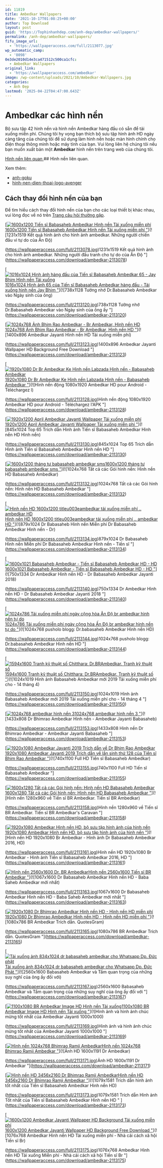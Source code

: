 ```yaml
---
id: 11819
title: Ambedkar Wallpapers
date: '2021-10-17T01:08:25+00:00'
author: Top Download
layout: post
guid: 'https://Tophinhanhdep.com/anh-dep/ambedkar-wallpapers/'
permalink: /anh-dep/ambedkar-wallpapers/
fifu_image_url:
  - 'https://wallpaperaccess.com/full/2113077.jpg'
wp_automatic_camp:
  - '8098'
0e3de2010d14e3ca471512c500ca1cfc:
  - Ambedkar Wallpapers
original_link:
  - 'https://wallpaperaccess.com/ambedkar'
image: /wp-content/uploads/2021/10/Ambedkar-Wallpapers.jpg
categories:
  - Ảnh Đẹp
lastmod: '2025-04-22T04:47:00.643Z'
---
```

# Ambedkar các hình nền

Bộ sưu tập 42 hình nền và hình nền Ambedkar hàng đầu có sẵn để tải xuống miễn phí. Chúng tôi hy vọng bạn thích bộ sưu tập hình ảnh HD ngày càng tăng của chúng tôi để sử dụng làm hình nền hoặc màn hình chính cho điện thoại thông minh hoặc máy tính của bạn. Vui lòng liên hệ chúng tôi nếu bạn muốn xuất bản một **Ambedkar** hình nền trên trang web của chúng tôi.

[Hình nền liên quan ](#related) ## Hình nền liên quan.

   
 Xem thêm:

   
- [anh-goku](https://tophinhanhdep.com/anh-anime/anh-goku/)
- [hinh-nen-dien-thoai-logo-avenger](https://tophinhanhdep.com/hinh-nen-dep/hinh-nen-dien-thoai-logo-avenger/)

## Cách thay đổi hình nền của bạn

Để tìm hiểu cách thay đổi hình nền của bạn cho các loại thiết bị khác nhau, vui lòng đọc về nó trên [Trang câu hỏi thường gặp](https://tophinhanhdep.com/faq/).

  
[[![1600x1200 Tiến sĩ Babasaheb Ambedkar Hình nền Tải xuống miễn phí](https://wallpaperaccess.com/full/2113077.jpg)1600x1200 Tiến sĩ Babasaheb Ambedkar Hình nền Tải xuống miễn phí "](https://wallpaperaccess.com/download/ambedkar-2113077)](![1231x1519 Kết quả hình ảnh cho hình ảnh ambedkar.  Những người chiến đấu vì tự do của Ấn Độ)

(https://wallpaperaccess.com/full/2113078.jpg)1231x1519 Kết quả hình ảnh cho hình ảnh ambedkar. Những người đấu tranh cho tự do của Ấn Độ "](https://wallpaperaccess.com/download/ambedkar-2113078)

[[![1016x1024 Hình ảnh hàng đầu của Tiến sĩ Babasaheb Ambedkar 65 - Jay Bhim Hình nền Tải xuống](https://wallpaperaccess.com/full/2113079.jpg)1016x1024 Hình ảnh 65 của Tiến sĩ Babasaheb Ambedkar hàng đầu - Tải xuống hình nền Jay Bhim "](https://wallpaperaccess.com/download/ambedkar-2113079)](![738x1128 Tưởng nhớ Dr.Babasaheb Ambedkar vào Ngày sinh của ông)

(https://wallpaperaccess.com/full/2113120.jpg)738x1128 Tưởng nhớ Dr.Babasaheb Ambedkar vào Ngày sinh của ông ấy "](https://wallpaperaccess.com/download/ambedkar-2113120)

[[![1024x768 Ảnh Bhim Rao Ambedkar - Br Ambedkar, Hình nền HD](https://wallpaperaccess.com/full/2113122.jpg)1024x768 Ảnh Bhim Rao Ambedkar - Br Ambedkar, Hình nền HD "](https://wallpaperaccess.com/download/ambedkar-2113122)](![1400x896 Ambedkar Jayanti Hình nền HD Tải xuống miễn phí)

(https://wallpaperaccess.com/full/2113123.jpg)1400x896 Ambedkar Jayanti Wallpaper HD Background Free Download "](https://wallpaperaccess.com/download/ambedkar-2113123)

[[![1920x1080 Dr Br Ambedkar Ke Hình nền Labzada Hình nền - Babasaheb Ambedkar](https://wallpaperaccess.com/full/2113126.jpg)1920x1080 Dr Br Ambedkar Ke Hình nền Labzada Hình nền - Babasaheb Ambedkar "](https://wallpaperaccess.com/download/ambedkar-2113126)](![Hình nền động 1080x1920 Ambedkar HD pour Android - Téléchargez l)

(https://wallpaperaccess.com/full/2113128.jpg)Hình nền động 1080x1920 Ambedkar HD pour Android - Téléchargez l'APK "](https://wallpaperaccess.com/download/ambedkar-2113128)

[[![1920x1200 April Ambedkar Jayanti Wallpaper Tải xuống miễn phí](https://wallpaperaccess.com/full/2113129.jpg)1920x1200 April Ambedkar Jayanti Wallpaper Tải xuống miễn phí "](https://wallpaperaccess.com/download/ambedkar-2113129)](![845x1024 Top 65 Trích dẫn Hình ảnh Tiến sĩ Babasaheb Ambedkar Hình nền HD Hình nền)

(https://wallpaperaccess.com/full/2113130.jpg)845x1024 Top 65 Trích dẫn Hình ảnh Tiến sĩ Babasaheb Ambedkar Hình nền HD "](https://wallpaperaccess.com/download/ambedkar-2113130)

[[![1600x1200 tháng tư babasaheb ambedkar sms](https://wallpaperaccess.com/full/2113131.jpg)1600x1200 tháng tư babasaheb ambedkar sms "](https://wallpaperaccess.com/download/ambedkar-2113131)](![1024x768 Tất cả các Gói hình nền: Hình nền HD Babasaheb Ambedkar)

(https://wallpaperaccess.com/full/2113132.jpg)1024x768 Tất cả các Gói hình nền: Hình nền HD Babasaheb Ambedkar "](https://wallpaperaccess.com/download/ambedkar-2113132)

[[![Hình nền HD 1600x1200 titleu003eambedkar tải xuống miễn phí .. ambedkar HD](https://wallpaperaccess.com/full/2113133.jpg)Hình nền HD 1600x1200 titleu003eambedkar tải xuống miễn phí .. ambedkar HD "](https://wallpaperaccess.com/download/ambedkar-2113133)](![879x1024 Dr Babasaheb Hình nền Miễn phí Dr Babasaheb Ambedkar Hình nền - Dr)

(https://wallpaperaccess.com/full/2113134.jpg)879x1024 Dr Babasaheb Hình nền Miễn phí Dr Babasaheb Ambedkar Hình nền - Tiến sĩ "](https://wallpaperaccess.com/download/ambedkar-2113134)

[[![1600x1021 Babasaheb Ambedkar - Tiến sĩ Babasaheb Ambedkar HD - HD](https://wallpaperaccess.com/full/2113135.jpg)1600x1021 Babasaheb Ambedkar - Tiến sĩ Babasaheb Ambedkar HD - HD "](https://wallpaperaccess.com/download/ambedkar-2113135)](![750x1334 Dr Ambedkar Hình nền HD - Dr Babasaheb Ambedkar Jayanti 2018)

(https://wallpaperaccess.com/full/2113140.jpg)750x1334 Dr Ambedkar Hình nền HD - Dr Babasaheb Ambedkar Jayanti 2018 "](https://wallpaperaccess.com/download/ambedkar-2113140)

[[![1024x786 Tải xuống miễn phí ngày cộng hòa Ấn Độ br ambedkar hình nền tự do](https://wallpaperaccess.com/full/2113142.jpg)1024x786 Tải xuống miễn phí ngày cộng hòa Ấn Độ br ambedkar hình nền tự do "](https://wallpaperaccess.com/download/ambedkar-2113142)](![1024x768 pusholo blogg: Dr.babasaheb Ambedkar Hình nền HD)

(https://wallpaperaccess.com/full/2113144.jpg)1024x768 pusholo blogg: Dr.babasaheb Ambedkar Hình nền HD "](https://wallpaperaccess.com/download/ambedkar-2113144)

[[![1594x1600 Tranh kỹ thuật số Chitthara: Dr.BRAmbedkar.  Tranh kỹ thuật số](https://wallpaperaccess.com/full/2113146.jpg)1594x1600 Tranh kỹ thuật số Chitthara: Dr.BRAmbedkar. Tranh kỹ thuật số "](https://wallpaperaccess.com/download/ambedkar-2113146)](![1024x1019 Hình ảnh Babasaheb Ambedkar mới 2019 Tải xuống miễn phí cho - 14 tháng 4)

(https://wallpaperaccess.com/full/2113150.jpg)1024x1019 Hình ảnh Babasaheb Ambedkar mới 2019 Tải xuống miễn phí cho - 14 tháng 4 "](https://wallpaperaccess.com/download/ambedkar-2113150)

[[![1024x768 ambedkar hình nền 3](https://wallpaperaccess.com/full/2113151.jpg)1024x768 ambedkar hình nền 3 "](https://wallpaperaccess.com/download/ambedkar-2113151)](![1433x808 Dr Bhimrao Ambedkar Hình nền - Ambedkar Jayanti Babasaheb)

(https://wallpaperaccess.com/full/2113153.jpg)1433x808 Hình nền Dr Bhimrao Ambedkar - Ambedkar Jayanti Babasaheb "](https://wallpaperaccess.com/download/ambedkar-2113153)

[[![1920x1080 Ambedkar Jayanti 2019 Trích dẫn về Dr Bhim Rao Ambedkar](https://wallpaperaccess.com/full/2113154.jpg)1920x1080 Ambedkar Jayanti 2019 Trích dẫn về lần sinh thứ 128 của Tiến sĩ Bhim Rao Ambedkar "](https://wallpaperaccess.com/download/ambedkar-2113154)](![740x1100 Full HD Tiến sĩ Babasaheb Ambedkar)

(https://wallpaperaccess.com/full/2113155.jpg)740x1100 Full HD Tiến sĩ Babasaheb Ambedkar "](https://wallpaperaccess.com/download/ambedkar-2113155)

[[![1600x1280 Tất cả các Gói hình nền: Hình nền HD Babasaheb Ambedkar](https://wallpaperaccess.com/full/2113157.jpg)1600x1280 Tất cả các Gói hình nền: Hình nền HD Babasaheb Ambedkar "](https://wallpaperaccess.com/download/ambedkar-2113157)](![Hình nền 1280x960 về Tiến sĩ BR Ambedkar.  Tiến sĩ BR Ambedkar)

(https://wallpaperaccess.com/full/2113158.jpg)Hình nền 1280x960 về Tiến sĩ BR Ambedkar. Tiến sĩ BR Ambedkar's Caravan "](https://wallpaperaccess.com/download/ambedkar-2113158)

[[![1920x1080 Ambedkar Hình nền HD, bộ sưu tập hình ảnh của hình nền](https://wallpaperaccess.com/full/2113160.jpg)1920x1080 Ambedkar Hình nền HD, bộ sưu tập hình ảnh của hình nền "](https://wallpaperaccess.com/download/ambedkar-2113160)](![Hình nền HD 1920x1080 Br Ambedkar - Hình ảnh Dr Babasaheb Ambedkar 2016, HD)

(https://wallpaperaccess.com/full/2113161.jpg)Hình nền HD 1920x1080 Br Ambedkar - Hình ảnh Tiến sĩ Babasaheb Ambedkar 2016, HD "](https://wallpaperaccess.com/download/ambedkar-2113161)

[[![Hình nền 2560x1600 Dr. BR Ambedkar](https://wallpaperaccess.com/full/2113162.jpg)Hình nền 2560x1600 Tiến sĩ BR Ambedkar "](https://wallpaperaccess.com/download/ambedkar-2113162)](![1067x1600 Dr Babasaheb Ambedkar Hình nền HD - Baba Saheb Ambedkar mới nhất)

(https://wallpaperaccess.com/full/2113163.jpg)1067x1600 Dr Babasaheb Ambedkar Hình nền HD - Baba Saheb Ambedkar mới nhất "](https://wallpaperaccess.com/download/ambedkar-2113163)

[[![1920x1080 Dr Bhimrao Ambedkar Hình nền HD - Hình nền HD miễn phí](https://wallpaperaccess.com/full/2113164.jpg)1920x1080 Dr Bhimrao Ambedkar Hình nền HD - Hình nền HD miễn phí "](https://wallpaperaccess.com/download/ambedkar-2113164)](![1080x786 BR Ambedkar Trích dẫn.  QuotesGram)

(https://wallpaperaccess.com/full/2113165.jpg)1080x786 BR Ambedkar Trích dẫn. QuotesGram "](https://wallpaperaccess.com/download/ambedkar-2113165)

[[![Tải xuống ảnh 834x1024 dr babasaheb ambedkar cho Whatsapp Dp.  Đức phật](https://wallpaperaccess.com/full/2113166.jpg)Tải xuống ảnh 834x1024 dr babasaheb ambedkar cho Whatsapp Dp. Đức Phật "](https://wallpaperaccess.com/download/ambedkar-2113166)](![2560x1600 Babasaheb Ambedkar và Tầm quan trọng của những suy nghĩ của ông ấy đối với)

(https://wallpaperaccess.com/full/2113167.jpg)2560x1600 Babasaheb Ambedkar và Tầm quan trọng của những suy nghĩ của ông ấy đối với "](https://wallpaperaccess.com/download/ambedkar-2113167)

[[![1100x1080 BR Ambedkar Image HD Hình nền Tải xuống](https://wallpaperaccess.com/full/2113168.jpg)1100x1080 BR Ambedkar Image HD Hình nền Tải xuống "](https://wallpaperaccess.com/download/ambedkar-2113168)](![Hình ảnh và hình ảnh chúc mừng tốt nhất của Ambedkar Jayanti 1000x1000)

(https://wallpaperaccess.com/full/2113169.jpg)Hình ảnh và hình ảnh chúc mừng tốt nhất của Ambedkar Jayanti 1000x1000 "](https://wallpaperaccess.com/download/ambedkar-2113169)

[[![Hình nền 1024x768 Bhimrao Ramji Ambedkar](https://wallpaperaccess.com/full/2113170.jpg)Hình nền 1024x768 Bhimrao Ramji Ambedkar "](https://wallpaperaccess.com/download/ambedkar-2113170)](![Ảnh HD 1600x1191 Dr Ambedkar)

(https://wallpaperaccess.com/full/2113171.jpg)Ảnh HD 1600x1191 Dr Ambedkar "](https://wallpaperaccess.com/download/ambedkar-2113171)

[[![Hình nền HD 3456x2160 Dr Bhimrao Ramji Ambedkar](https://wallpaperaccess.com/full/2113172.jpg)Hình nền HD 3456x2160 Dr Bhimrao Ramji Ambedkar "](https://wallpaperaccess.com/download/ambedkar-2113172)](![1079x1581 Trích dẫn hình ảnh tốt nhất của Tiến sĩ Babasaheb Ambedkar Hình nền HD)

(https://wallpaperaccess.com/full/2113173.jpg)1079x1581 Trích dẫn Hình ảnh Tốt nhất của Tiến sĩ Babasaheb Ambedkar Hình nền HD " ](https://wallpaperaccess.com/download/ambedkar-2113173)

[[![1600x1200 Ambedkar Jayanti Wallpaper HD Background Tải xuống miễn phí](https://wallpaperaccess.com/full/2113174.jpg)1600x1200 Ambedkar Jayanti Wallpaper HD Background Free Download "](https://wallpaperaccess.com/download/ambedkar-2113174)](![1076x768 Ambedkar Hình nền HD Tải xuống miễn phí - Nhà cải cách xã hội Tiến sĩ Br)

(https://wallpaperaccess.com/full/2113175.jpg)1076x768 Ambedkar Hình nền HD Tải xuống Miễn phí - Nhà cải cách xã hội Tiến sĩ Br "](https://wallpaperaccess.com/download/ambedkar-2113175)
